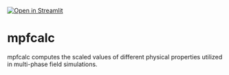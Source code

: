 [![Open in Streamlit](https://static.streamlit.io/badges/streamlit_badge_blue_white.svg)](https://phasefieldcalculator.streamlit.app/)

# mpfcalc
mpfcalc computes the scaled values of different physical properties utilized in multi-phase field simulations. 

